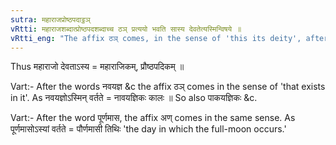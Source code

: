 ```yaml
---
sutra: महाराजप्रोष्ठपदाट्ठञ्
vRtti: महाराजशब्दात्प्रोष्ठपदशब्दाच्च ठञ् प्रत्ययो भवति सास्य देवतेत्यस्मिन्विषये ॥
vRtti_eng: "The affix ठञ् comes, in the sense of 'this its deity', after the words '_Maharaja_' and '_Proshthapada_'."
---
```

Thus महाराजो देवताऽस्य = महाराजिकम्, प्रौष्ठपदिकम् ॥

Vart:- After the words नवयज्ञ &c the affix ठञ् comes in the sense of 'that exists in it'. As नवयज्ञोऽस्मिन् वर्तते = नावयज्ञिकः कालः ॥ So also पाकयज्ञिकः &c.

Vart:- After the word पूर्णमास, the affix अण् comes in the same sense. As पूर्णमासोऽस्यां वर्तते = पौर्णमासी तिथिः 'the day in which the full-moon occurs.'
